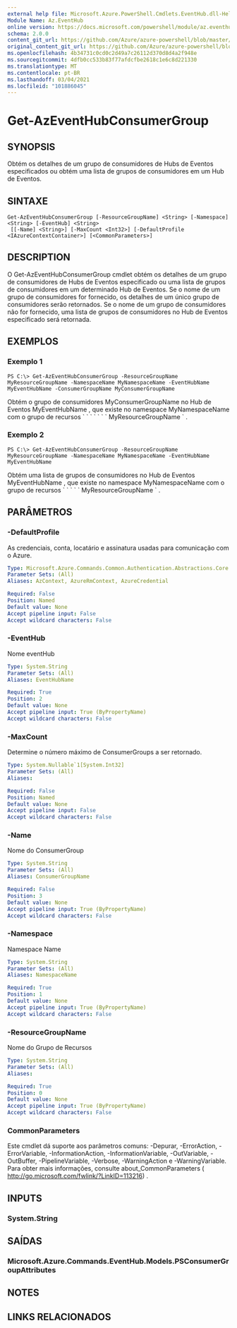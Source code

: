 ```yaml
---
external help file: Microsoft.Azure.PowerShell.Cmdlets.EventHub.dll-Help.xml
Module Name: Az.EventHub
online version: https://docs.microsoft.com/powershell/module/az.eventhub/get-azeventhubconsumergroup
schema: 2.0.0
content_git_url: https://github.com/Azure/azure-powershell/blob/master/src/EventHub/EventHub/help/Get-AzEventHubConsumerGroup.md
original_content_git_url: https://github.com/Azure/azure-powershell/blob/master/src/EventHub/EventHub/help/Get-AzEventHubConsumerGroup.md
ms.openlocfilehash: 4b34731c0cd0c2d49a7c26112d370d8d4a2f948e
ms.sourcegitcommit: 4dfb0cc533b83f77afdcfbe2618c1e6c8d221330
ms.translationtype: MT
ms.contentlocale: pt-BR
ms.lasthandoff: 03/04/2021
ms.locfileid: "101886045"
---
```

# Get-AzEventHubConsumerGroup

## SYNOPSIS
Obtém os detalhes de um grupo de consumidores de Hubs de Eventos especificados ou obtém uma lista de grupos de consumidores em um Hub de Eventos.

## SINTAXE

```
Get-AzEventHubConsumerGroup [-ResourceGroupName] <String> [-Namespace] <String> [-EventHub] <String>
 [[-Name] <String>] [-MaxCount <Int32>] [-DefaultProfile <IAzureContextContainer>] [<CommonParameters>]
```

## DESCRIPTION
O Get-AzEventHubConsumerGroup cmdlet obtém os detalhes de um grupo de consumidores de Hubs de Eventos especificado ou uma lista de grupos de consumidores em um determinado Hub de Eventos.
Se o nome de um grupo de consumidores for fornecido, os detalhes de um único grupo de consumidores serão retornados.
Se o nome de um grupo de consumidores não for fornecido, uma lista de grupos de consumidores no Hub de Eventos especificado será retornada.

## EXEMPLOS

### Exemplo 1
```
PS C:\> Get-AzEventHubConsumerGroup -ResourceGroupName MyResourceGroupName -NamespaceName MyNamespaceName -EventHubName MyEventHubName -ConsumerGroupName MyConsumerGroupName
```

Obtém o grupo de consumidores MyConsumerGroupName no Hub de Eventos MyEventHubName , que existe no namespace MyNamespaceName com o grupo de recursos \` \` \` \` \` \` \` MyResourceGroupName \` .

### Exemplo 2
```
PS C:\> Get-AzEventHubConsumerGroup -ResourceGroupName MyResourceGroupName -NamespaceName MyNamespaceName -EventHubName MyEventHubName
```

Obtém uma lista de grupos de consumidores no Hub de Eventos MyEventHubName , que existe no namespace MyNamespaceName com o grupo de recursos \` \` \` \` \` MyResourceGroupName \` .

## PARÂMETROS

### -DefaultProfile
As credenciais, conta, locatário e assinatura usadas para comunicação com o Azure.

```yaml
Type: Microsoft.Azure.Commands.Common.Authentication.Abstractions.Core.IAzureContextContainer
Parameter Sets: (All)
Aliases: AzContext, AzureRmContext, AzureCredential

Required: False
Position: Named
Default value: None
Accept pipeline input: False
Accept wildcard characters: False
```

### -EventHub
Nome eventHub

```yaml
Type: System.String
Parameter Sets: (All)
Aliases: EventHubName

Required: True
Position: 2
Default value: None
Accept pipeline input: True (ByPropertyName)
Accept wildcard characters: False
```

### -MaxCount
Determine o número máximo de ConsumerGroups a ser retornado.

```yaml
Type: System.Nullable`1[System.Int32]
Parameter Sets: (All)
Aliases:

Required: False
Position: Named
Default value: None
Accept pipeline input: False
Accept wildcard characters: False
```

### -Name
Nome do ConsumerGroup

```yaml
Type: System.String
Parameter Sets: (All)
Aliases: ConsumerGroupName

Required: False
Position: 3
Default value: None
Accept pipeline input: True (ByPropertyName)
Accept wildcard characters: False
```

### -Namespace
Namespace Name

```yaml
Type: System.String
Parameter Sets: (All)
Aliases: NamespaceName

Required: True
Position: 1
Default value: None
Accept pipeline input: True (ByPropertyName)
Accept wildcard characters: False
```

### -ResourceGroupName
Nome do Grupo de Recursos

```yaml
Type: System.String
Parameter Sets: (All)
Aliases:

Required: True
Position: 0
Default value: None
Accept pipeline input: True (ByPropertyName)
Accept wildcard characters: False
```

### CommonParameters
Este cmdlet dá suporte aos parâmetros comuns: -Depurar, -ErrorAction, -ErrorVariable, -InformationAction, -InformationVariable, -OutVariable, -OutBuffer, -PipelineVariable, -Verbose, -WarningAction e -WarningVariable. Para obter mais informações, consulte about_CommonParameters ( http://go.microsoft.com/fwlink/?LinkID=113216) .

## INPUTS

### System.String

## SAÍDAS

### Microsoft.Azure.Commands.EventHub.Models.PSConsumerGroupAttributes

## NOTES

## LINKS RELACIONADOS
